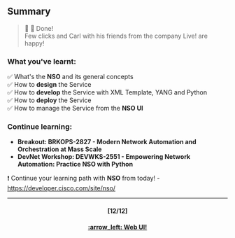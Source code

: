 ## Summary

> :clap: :tada: Done!  
> Few clicks and Carl with his friends from the company Live! are happy!

### What you've learnt:  
:white_check_mark:  What's the **NSO** and its general concepts  
:white_check_mark:  How to **design** the Service  
:white_check_mark:  How to **develop** the Service with XML Template, YANG and Python  
:white_check_mark:  How to **deploy** the Service  
:white_check_mark:  How to manage the Service from the **NSO UI** 

### Continue learning:
- **Breakout: BRKOPS-2827 - Modern Network Automation and Orchestration at Mass Scale**
- **DevNet Workshop: DEVWKS-2551 - Empowering Network Automation: Practice NSO with Python**

:exclamation: Continue your learning path with **NSO** from today! - https://developer.cisco.com/site/nso/

---
<h4 align="center">[12/12]</h4>
<h4 align="center"> <a href="/readme/7b.md"> :arrow_left: Web UI! </a> </h4>
